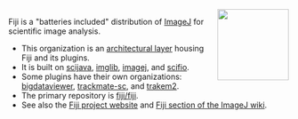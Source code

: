 <img align="right" width="128" src="https://imagej.net/media/icons/fiji.svg">

Fiji is a "batteries included" distribution of [ImageJ](https://imagej.net/) for scientific image analysis.

* This organization is an [architectural layer](https://imagej.net/develop/architecture#organizational-structure) housing Fiji and its plugins.
* It is built on [scijava](https://github.com/scijava), [imglib](https://github.com/imglib), [imagej](https://github.com/imagej), and [scifio](https://github.com/scifio).
* Some plugins have their own organizations: [bigdataviewer](https://github.com/bigdataviewer), [trackmate-sc](https://github.com/trackmate-sc), and [trakem2](https://github.com/trakem2).
* The primary repository is [fiji/fiji](https://github.com/fiji/fiji).
* See also the [Fiji project website](https://fiji.sc/) and [Fiji section of the ImageJ wiki](https://imagej.net/software/fiji).
